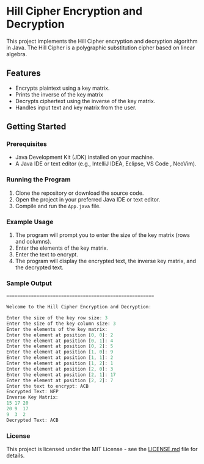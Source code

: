 # Hill Cipher Encryption and Decryption

This project implements the Hill Cipher encryption and decryption algorithm in Java. The Hill Cipher is a polygraphic substitution cipher based on linear algebra.

## Features

- Encrypts plaintext using a key matrix.
- Prints the inverse of the  key matrix
- Decrypts ciphertext using the inverse of the key matrix.
- Handles input text and key matrix from the user.

## Getting Started

### Prerequisites

- Java Development Kit (JDK) installed on your machine.
- A Java IDE or text editor (e.g., IntelliJ IDEA, Eclipse, VS Code , NeoVim).

### Running the Program

1. Clone the repository or download the source code.
2. Open the project in your preferred Java IDE or text editor.
3. Compile and run the `App.java` file.

### Example Usage

1. The program will prompt you to enter the size of the key matrix (rows and columns).
2. Enter the elements of the key matrix.
3. Enter the text to encrypt.
4. The program will display the encrypted text, the inverse key matrix, and the decrypted text.

### Sample Output
``` rust
====================================================== 

Welcome to the Hill Cipher Encryption and Decryption:

Enter the size of the key row size: 3
Enter the size of the key column size: 3 
Enter the elements of the key matrix: 
Enter the element at position [0, 0]: 2 
Enter the element at position [0, 1]: 4 
Enter the element at position [0, 2]: 5 
Enter the element at position [1, 0]: 9 
Enter the element at position [1, 1]: 2 
Enter the element at position [1, 2]: 1 
Enter the element at position [2, 0]: 3 
Enter the element at position [2, 1]: 17 
Enter the element at position [2, 2]: 7
Enter the text to encrypt: ACB 
Encrypted Text: NFP
Inverse Key Matrix: 
15 17 20 
20 9  17 
9  3  2 
Decrypted Text: ACB
```
### License

This project is licensed under the MIT License - see the [LICENSE.md](LICENSE.md) file for details.

